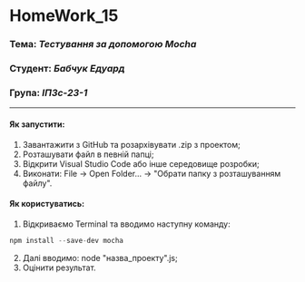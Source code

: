 # HomeWork_15

### Тема: _Тестування за допомогою Mocha_
### Студент: _Бабчук Едуард_
### Група: _ІПЗс-23-1_

---

#### Як запустити:
1. Завантажити з GitHub та розархівувати .zip з проектом;
2. Розташувати файл в певній папці;
3. Відкрити Visual Studio Code або інше середовище розробки;
4. Виконати: File -> Open Folder... -> "Обрати папку з розташуванням файлу".

#### Як користуватись:
1. Відкриваємо Terminal та вводимо наступну команду:
```JavaScript
npm install --save-dev mocha
```

2. Далі вводимо: node "назва_проекту".js;
3. Оцінити результат.
